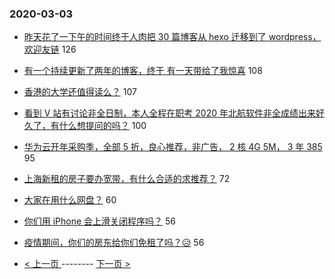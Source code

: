 ### 2020-03-03 
- [昨天花了一下午的时间终于人肉把 30 篇博客从 hexo 迁移到了 wordpress，欢迎友链](https://www.v2ex.com/t/649328) 126
- [有一个持续更新了两年的博客，终于 有一天带给了我惊喜](https://www.v2ex.com/t/649292) 108
- [香港的大学还值得读么？](https://www.v2ex.com/t/649371) 107
- [看到 V 站有讨论非全日制，本人全程在职考 2020 年北航软件非全成绩出来好久了，有什么想提问的吗？](https://www.v2ex.com/t/649323) 100
- [华为云开年采购季，全部 5 折，良心推荐，非广告， 2 核 4G 5M， 3 年 385](https://www.v2ex.com/t/649390) 95
- [上海新租的房子要办宽带，有什么合适的求推荐？](https://www.v2ex.com/t/649304) 72
- [大家在用什么网盘？](https://www.v2ex.com/t/649367) 60
- [你们用 iPhone 会上滑关闭程序吗？](https://www.v2ex.com/t/649294) 56
- [疫情期间，你们的房东给你们免租了吗？😥](https://www.v2ex.com/t/649416) 56 

- [ < 上一页 ](https://github.com/able8/v2ex-hot-record/blob/master/2020-03-02.md) -------- [ 下一页 > ](https://github.com/able8/v2ex-hot-record/blob/master/2020-03-04.md)